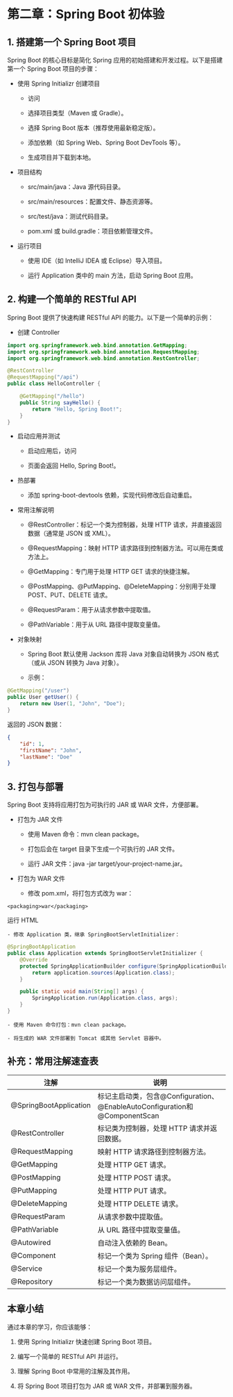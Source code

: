 # **第二章：Spring Boot 初体验**

## **1. 搭建第一个 Spring Boot 项目**

Spring Boot 的核心目标是简化 Spring 应用的初始搭建和开发过程。以下是搭建第一个 Spring Boot 项目的步骤：

- 使用 Spring Initializr 创建项目

	- 访问 

	- 选择项目类型（Maven 或 Gradle）。

	- 选择 Spring Boot 版本（推荐使用最新稳定版）。

	- 添加依赖（如 Spring Web、Spring Boot DevTools 等）。

	- 生成项目并下载到本地。

- 项目结构

	- src/main/java：Java 源代码目录。

	- src/main/resources：配置文件、静态资源等。

	- src/test/java：测试代码目录。

	- pom.xml 或 build.gradle：项目依赖管理文件。

- 运行项目

	- 使用 IDE（如 IntelliJ IDEA 或 Eclipse）导入项目。

	- 运行 Application 类中的 main 方法，启动 Spring Boot 应用。

## **2. 构建一个简单的 RESTful API**

Spring Boot 提供了快速构建 RESTful API 的能力。以下是一个简单的示例：

- 创建 Controller

```java
import org.springframework.web.bind.annotation.GetMapping;
import org.springframework.web.bind.annotation.RequestMapping;
import org.springframework.web.bind.annotation.RestController;

@RestController
@RequestMapping("/api")
public class HelloController {

    @GetMapping("/hello")
    public String sayHello() {
        return "Hello, Spring Boot!";
    }
}
```

- 启动应用并测试

	- 启动应用后，访问 

	- 页面会返回 Hello, Spring Boot!。

- 热部署

	- 添加 spring-boot-devtools 依赖，实现代码修改后自动重启。

- 常用注解说明

	- @RestController：标记一个类为控制器，处理 HTTP 请求，并直接返回数据（通常是 JSON 或 XML）。

	- @RequestMapping：映射 HTTP 请求路径到控制器方法。可以用在类或方法上。

	- @GetMapping：专门用于处理 HTTP GET 请求的快捷注解。

	- @PostMapping、@PutMapping、@DeleteMapping：分别用于处理 POST、PUT、DELETE 请求。

	- @RequestParam：用于从请求参数中提取值。

	- @PathVariable：用于从 URL 路径中提取变量值。

- 对象映射

	- Spring Boot 默认使用 Jackson 库将 Java 对象自动转换为 JSON 格式（或从 JSON 转换为 Java 对象）。

	- 示例：

```java
@GetMapping("/user")
public User getUser() {
    return new User(1, "John", "Doe");
}
```

返回的 JSON 数据：

```json
{
    "id": 1,
    "firstName": "John",
    "lastName": "Doe"
}
```

## **3. 打包与部署**

Spring Boot 支持将应用打包为可执行的 JAR 或 WAR 文件，方便部署。

- 打包为 JAR 文件

	- 使用 Maven 命令：mvn clean package。

	- 打包后会在 target 目录下生成一个可执行的 JAR 文件。

	- 运行 JAR 文件：java -jar target/your-project-name.jar。

- 打包为 WAR 文件

	- 修改 pom.xml，将打包方式改为 war：

```
<packaging>war</packaging>
```

运行 HTML

	- 修改 Application 类，继承 SpringBootServletInitializer：

```java
@SpringBootApplication
public class Application extends SpringBootServletInitializer {
    @Override
    protected SpringApplicationBuilder configure(SpringApplicationBuilder application) {
        return application.sources(Application.class);
    }

    public static void main(String[] args) {
        SpringApplication.run(Application.class, args);
    }
}
```

	- 使用 Maven 命令打包：mvn clean package。

	- 将生成的 WAR 文件部署到 Tomcat 或其他 Servlet 容器中。

## **补充：常用注解速查表**

| 注解 | 说明 | 
| -- | -- |
| @SpringBootApplication | 标记主启动类，包含@Configuration、@EnableAutoConfiguration和@ComponentScan | 
| @RestController | 标记类为控制器，处理 HTTP 请求并返回数据。 | 
| @RequestMapping | 映射 HTTP 请求路径到控制器方法。 | 
| @GetMapping | 处理 HTTP GET 请求。 | 
| @PostMapping | 处理 HTTP POST 请求。 | 
| @PutMapping | 处理 HTTP PUT 请求。 | 
| @DeleteMapping | 处理 HTTP DELETE 请求。 | 
| @RequestParam | 从请求参数中提取值。 | 
| @PathVariable | 从 URL 路径中提取变量值。 | 
| @Autowired | 自动注入依赖的 Bean。 | 
| @Component | 标记一个类为 Spring 组件（Bean）。 | 
| @Service | 标记一个类为服务层组件。 | 
| @Repository | 标记一个类为数据访问层组件。 | 


## **本章小结**

通过本章的学习，你应该能够：

1. 使用 Spring Initializr 快速创建 Spring Boot 项目。

1. 编写一个简单的 RESTful API 并运行。

1. 理解 Spring Boot 中常用的注解及其作用。

1. 将 Spring Boot 项目打包为 JAR 或 WAR 文件，并部署到服务器。